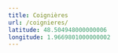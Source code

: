 ```yaml
---
title: Coignières
url: /coignieres/
latitude: 48.504948000000006
longitude: 1.9669801000000002
---
```

